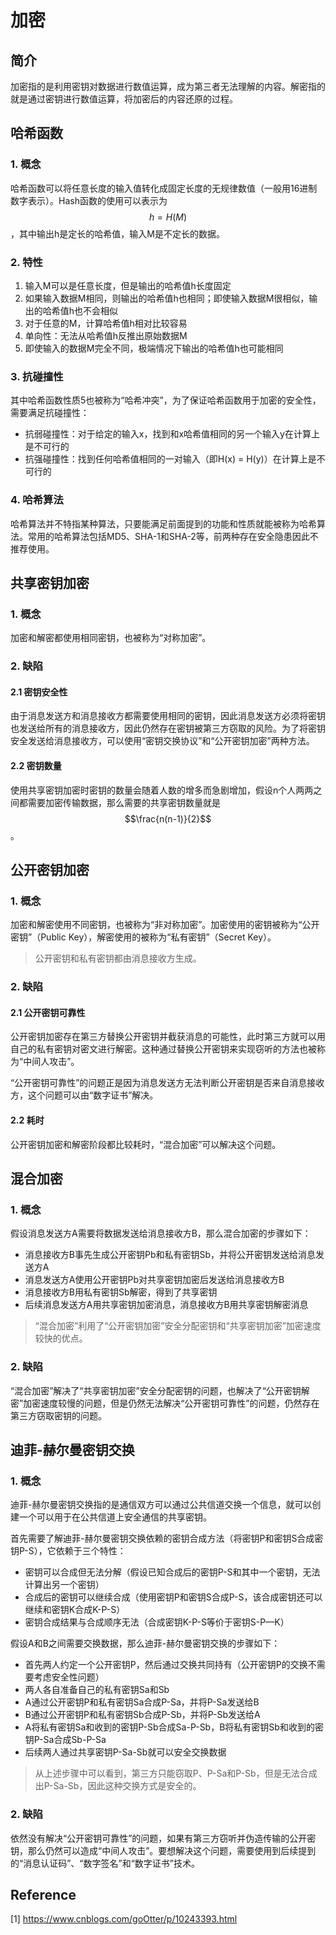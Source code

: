 # 加密

## 简介

加密指的是利用密钥对数据进行数值运算，成为第三者无法理解的内容。解密指的就是通过密钥进行数值运算，将加密后的内容还原的过程。

## 哈希函数

### 1. 概念

哈希函数可以将任意长度的输入值转化成固定长度的无规律数值（一般用16进制数字表示）。Hash函数的使用可以表示为$$h = H(M)$$，其中输出h是定长的哈希值，输入M是不定长的数据。

### 2. 特性

1. 输入M可以是任意长度，但是输出的哈希值h长度固定
2. 如果输入数据M相同，则输出的哈希值h也相同；即使输入数据M很相似，输出的哈希值h也不会相似
3. 对于任意的M，计算哈希值h相对比较容易
4. 单向性：无法从哈希值h反推出原始数据M
5. 即使输入的数据M完全不同，极端情况下输出的哈希值h也可能相同

### 3. 抗碰撞性

其中哈希函数性质5也被称为“哈希冲突”，为了保证哈希函数用于加密的安全性，需要满足抗碰撞性：

* 抗弱碰撞性：对于给定的输入x，找到和x哈希值相同的另一个输入y在计算上是不可行的
* 抗强碰撞性：找到任何哈希值相同的一对输入（即H(x) = H(y)）在计算上是不可行的

### 4. 哈希算法

哈希算法并不特指某种算法，只要能满足前面提到的功能和性质就能被称为哈希算法。常用的哈希算法包括MD5、SHA-1和SHA-2等，前两种存在安全隐患因此不推荐使用。

## 共享密钥加密

### 1. 概念

加密和解密都使用相同密钥，也被称为“对称加密”。

### 2. 缺陷

#### 2.1 密钥安全性

由于消息发送方和消息接收方都需要使用相同的密钥，因此消息发送方必须将密钥也发送给所有的消息接收方，因此仍然存在密钥被第三方窃取的风险。为了将密钥安全发送给消息接收方，可以使用“密钥交换协议”和“公开密钥加密”两种方法。

#### 2.2 密钥数量

使用共享密钥加密时密钥的数量会随着人数的增多而急剧增加，假设n个人两两之间都需要加密传输数据，那么需要的共享密钥数量就是$$\frac{n(n-1)}{2}$$。

## 公开密钥加密

### 1. 概念

加密和解密使用不同密钥，也被称为“非对称加密”。加密使用的密钥被称为“公开密钥”（Public Key），解密使用的被称为“私有密钥”（Secret Key）。

> 公开密钥和私有密钥都由消息接收方生成。

### 2. 缺陷

#### 2.1 公开密钥可靠性

公开密钥加密存在第三方替换公开密钥并截获消息的可能性，此时第三方就可以用自己的私有密钥对密文进行解密。这种通过替换公开密钥来实现窃听的方法也被称为“中间人攻击”。

“公开密钥可靠性”的问题正是因为消息发送方无法判断公开密钥是否来自消息接收方，这个问题可以由“数字证书”解决。

#### 2.2 耗时

公开密钥加密和解密阶段都比较耗时，“混合加密”可以解决这个问题。

## 混合加密

### 1. 概念

假设消息发送方A需要将数据发送给消息接收方B，那么混合加密的步骤如下：

* 消息接收方B事先生成公开密钥Pb和私有密钥Sb，并将公开密钥发送给消息发送方A
* 消息发送方A使用公开密钥Pb对共享密钥加密后发送给消息接收方B
* 消息接收方B用私有密钥Sb解密，得到了共享密钥
* 后续消息发送方A用共享密钥加密消息，消息接收方B用共享密钥解密消息

> “混合加密”利用了“公开密钥加密”安全分配密钥和“共享密钥加密”加密速度较快的优点。

### 2. 缺陷

“混合加密”解决了“共享密钥加密”安全分配密钥的问题，也解决了“公开密钥解密”加密速度较慢的问题，但是仍然无法解决“公开密钥可靠性”的问题，仍然存在第三方窃取密钥的问题。

## 迪菲-赫尔曼密钥交换

### 1. 概念

迪菲-赫尔曼密钥交换指的是通信双方可以通过公共信道交换一个信息，就可以创建一个可以用于在公共信道上安全通信的共享密钥。

首先需要了解迪菲-赫尔曼密钥交换依赖的密钥合成方法（将密钥P和密钥S合成密钥P-S），它依赖于三个特性：

* 密钥可以合成但无法分解（假设已知合成后的密钥P-S和其中一个密钥，无法计算出另一个密钥）
* 合成后的密钥可以继续合成（使用密钥P和密钥S合成P-S，该合成密钥还可以继续和密钥K合成K-P-S）
* 密钥合成结果与合成顺序无法（合成密钥K-P-S等价于密钥S-P—K）

假设A和B之间需要交换数据，那么迪菲-赫尔曼密钥交换的步骤如下：

* 首先两人约定一个公开密钥P，然后通过交换共同持有（公开密钥P的交换不需要考虑安全性问题）
* 两人各自准备自己的私有密钥Sa和Sb
* A通过公开密钥P和私有密钥Sa合成P-Sa，并将P-Sa发送给B
* B通过公开密钥P和私有密钥Sb合成P-Sb，并将P-Sb发送给A
* A将私有密钥Sa和收到的密钥P-Sb合成Sa-P-Sb，B将私有密钥Sb和收到的密钥P-Sa合成Sb-P-Sa
* 后续两人通过共享密钥P-Sa-Sb就可以安全交换数据

> 从上述步骤中可以看到，第三方只能窃取P、P-Sa和P-Sb，但是无法合成出P-Sa-Sb，因此这种交换方式是安全的。

### 2. 缺陷

依然没有解决“公开密钥可靠性”的问题，如果有第三方窃听并伪造传输的公开密钥，那么仍然可以造成“中间人攻击”。要想解决这个问题，需要使用到后续提到的“消息认证码”、“数字签名”和“数字证书”技术。

## Reference

[1] <https://www.cnblogs.com/goOtter/p/10243393.html>
